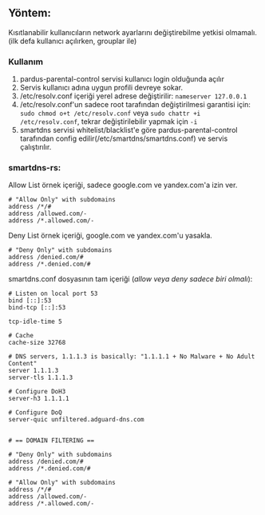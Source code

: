 ## Yöntem:

Kısıtlanabilir kullanıcıların network ayarlarını değiştirebilme yetkisi olmamalı. (ilk defa kullanıcı açılırken, grouplar ile)

### Kullanım
1. pardus-parental-control servisi kullanıcı login olduğunda açılır
2. Servis kullanıcı adına uygun profili devreye sokar.
3. /etc/resolv.conf içeriği yerel adrese değiştirilir: `nameserver 127.0.0.1`
4. /etc/resolv.conf'un sadece root tarafından değiştirilmesi garantisi için: `sudo chmod o+t /etc/resolv.conf` veya `sudo chattr +i /etc/resolv.conf`, tekrar değiştirilebilir yapmak için `-i`
5.  smartdns servisi whitelist/blacklist'e göre pardus-parental-control tarafından config edilir(/etc/smartdns/smartdns.conf) ve servis çalıştırılır.

### smartdns-rs:
Allow List örnek içeriği, sadece google.com ve yandex.com'a izin ver.
```
# "Allow Only" with subdomains
address /*/# 
address /allowed.com/-
address /*.allowed.com/-
```
Deny List örnek içeriği, google.com ve yandex.com'u yasakla.
```
# "Deny Only" with subdomains
address /denied.com/#
address /*.denied.com/#
```
smartdns.conf dosyasının tam içeriği (*allow veya deny sadece biri olmalı*):

```
# Listen on local port 53
bind [::]:53
bind-tcp [::]:53  

tcp-idle-time 5

# Cache
cache-size 32768

# DNS servers, 1.1.1.3 is basically: "1.1.1.1 + No Malware + No Adult Content"
server 1.1.1.3
server-tls 1.1.1.3

# Configure DoH3
server-h3 1.1.1.1

# Configure DoQ
server-quic unfiltered.adguard-dns.com


# == DOMAIN FILTERING ==

# "Deny Only" with subdomains
address /denied.com/#
address /*.denied.com/#

# "Allow Only" with subdomains
address /*/# 
address /allowed.com/-
address /*.allowed.com/-

```